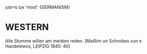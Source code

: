 אַם מייסטן
'most'
{GERMANISM}

WESTERN
========

Alle Stumme willen am meisten reden.
[Maißim un Schnokes vun e Handelewos, LEIPZIG 1845: 40]